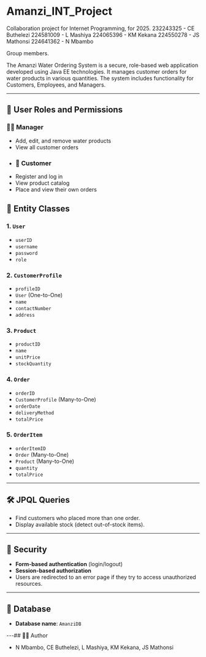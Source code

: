 # Amanzi_INT_Project
Collaboration project for Internet Programming, for 2025.
232243325 - CE Buthelezi
224581009 - L Mashiya
224065396 - KM Kekana
224550278 - JS Mathonsi
224641362 - N Mbambo

Group members.

The Amanzi Water Ordering System is a secure, role-based web application developed using Java EE technologies. It manages customer orders for water products in various quantities. The system includes functionality for Customers, Employees, and Managers.

---

## 👥 User Roles and Permissions

### 🧑‍💼 Manager
- Add, edit, and remove water products
- View all customer orders
- ### 🧍 Customer
- Register and log in
- View product catalog
- Place and view their own orders
## 🧱 Entity Classes

### 1. `User`
- `userID`
- `username`
- `password`
- `role`

### 2. `CustomerProfile`
- `profileID`
- `User` (One-to-One)
- `name`
- `contactNumber`
- `address`

### 3. `Product`
- `productID`
- `name`
- `unitPrice`
- `stockQuantity`

### 4. `Order`
- `orderID`
- `CustomerProfile` (Many-to-One)
- `orderDate`
- `deliveryMethod`
- `totalPrice`

### 5. `OrderItem`
- `orderItemID`
- `Order` (Many-to-One)
- `Product` (Many-to-One)
- `quantity`
- `totalPrice`

---

## 🛠 JPQL Queries
- Find customers who placed more than one order.
- Display available stock (detect out-of-stock items).

---

## 🔐 Security
- **Form-based authentication** (login/logout)
- **Session-based authorization**
- Users are redirected to an error page if they try to access unauthorized resources.

---

## 💾 Database
- **Database name**: `AmanziDB`

---## 👨‍💻 Author
- N Mbambo, CE Buthelezi, L Mashiya, KM Kekana, JS Mathonsi
